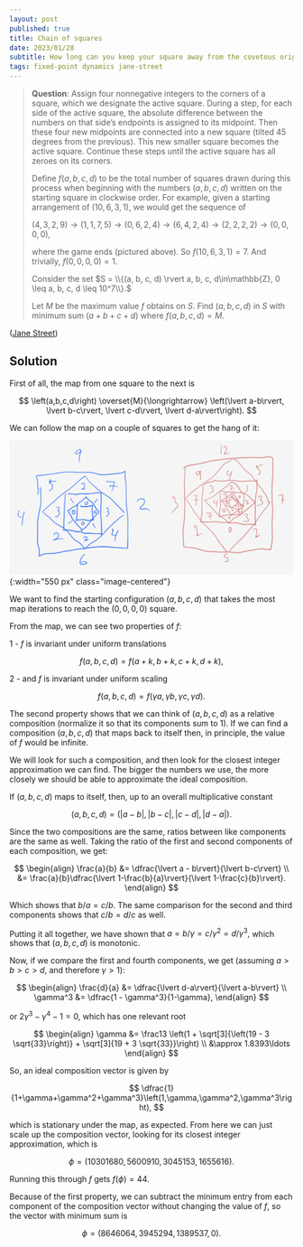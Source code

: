 ```yaml
---
layout: post
published: true
title: Chain of squares 
date: 2023/01/28
subtitle: How long can you keep your square away from the covetous origin?
tags: fixed-point dynamics jane-street
---
```


>**Question**:
>Assign four nonnegative integers to the corners of a square, which we designate the active square. During a step, for each side of the active square, the absolute difference between the numbers on that side’s endpoints is assigned to its midpoint. Then these four new midpoints are connected into a new square (tilted $45$ degrees from the previous). This new smaller square becomes the active square. Continue these steps until the active square has all zeroes on its corners.
>
>Define $f(a, b, c, d)$ to be the total number of squares drawn during this process when beginning with the numbers $(a, b, c, d)$ written on the starting square in clockwise order. For example, given a starting arrangement of $(10, 6, 3, 1),$ we would get the sequence of
>
>$(4, 3, 2, 9)\rightarrow(1, 1, 7, 5)\rightarrow(0, 6, 2, 4)\rightarrow(6, 4, 2, 4)\rightarrow(2, 2, 2, 2)\rightarrow(0, 0, 0, 0),$
>
> where the game ends (pictured above). So $f(10, 6, 3, 1) = 7.$ And trivially, $f(0, 0, 0, 0) = 1.$
>
> Consider the set $S = \\{(a, b, c, d) \rvert a, b, c, d\in\mathbb{Z}, 0 \leq a, b, c, d \leq 10^7\\}.$ 
>
> Let $M$ be the maximum value $f$ obtains on $S.$ Find $(a, b, c, d)$ in $S$ with minimum sum $(a+b+c+d)$ where $f(a, b, c, d) = M.$

<!--more-->

([Jane Street](https://www.janestreet.com/puzzles/lesses-more-index/))

## Solution

First of all, the map from one square to the next is 

$$ \left(a,b,c,d\right) \overset{M}{\longrightarrow} \left(\lvert a-b\rvert, \lvert b-c\rvert, \lvert c-d\rvert, \lvert d-a\rvert\right). $$

<!-- from this we can see two properties of the map:

1. the map is  -->

We can follow the map on a couple of squares to get the hang of it:

![drawing of squares](/img/2023-01-30-square-drawing-tight.png){:width="550 px" class="image-centered"}

We want to find the starting configuration $(a,b,c,d)$ that takes the most map iterations to reach the $\left(0,0,0,0\right)$ square. 

From the map, we can see two properties of $f$:

1 - $f$ is invariant under uniform translations

$$ f(a,b,c,d) = f(a+k,b+k,c+k,d+k),$$


2 - and $f$ is invariant under uniform scaling

$$ f(a,b,c,d) = f(\gamma a, \gamma b, \gamma c, \gamma d). $$

The second property shows that we can think of $(a,b,c,d)$ as a relative composition (normalize it so that its components sum to $1$). If we can find a composition $(a,b,c,d)$ that maps back to itself then, in principle, the value of $f$ would be infinite. 

We will look for such a composition, and then look for the closest integer approximation we can find. The bigger the numbers we use, the more closely we should be able to approximate the ideal composition.

If $(a,b,c,d)$ maps to itself, then, up to an overall multiplicative constant

$$ (a,b,c,d) = \left(\lvert a-b\rvert, \lvert b-c\rvert, \lvert c-d\rvert, \lvert d-a\rvert\right). $$

Since the two compositions are the same, ratios between like components are the same as well. Taking the ratio of the first and second components of each composition, we get:

$$
  \begin{align} 
      \frac{a}{b} &= \dfrac{\lvert a - b\rvert}{\lvert b-c\rvert} \\
    &= \frac{a}{b}\dfrac{\lvert 1-\frac{b}{a}\rvert}{\lvert 1-\frac{c}{b}\rvert}.
  \end{align}
$$

Which shows that $b/a = c/b.$ The same comparison for the second and third components shows that $c/b = d/c$ as well.

Putting it all together, we have shown that $a = b/\gamma = c/\gamma^2 = d/\gamma^3,$ which shows that $(a,b,c,d)$ is monotonic.

Now, if we compare the first and fourth components, we get (assuming $a>b>c>d,$ and therefore $\gamma > 1$):

$$
  \begin{align}
    \frac{d}{a} &= \dfrac{\lvert d-a\rvert}{\lvert a-b\rvert} \\
    \gamma^3 &= \dfrac{1 - \gamma^3}{1-\gamma},
  \end{align}
$$

or $2\gamma^3 -\gamma^4 - 1 = 0,$ which has one relevant root

$$
  \begin{align}
    \gamma &= \frac13 \left(1 + \sqrt[3]{\left(19 - 3 \sqrt{33}\right)} + \sqrt[3]{19 + 3 \sqrt{33}}\right) \\
    &\approx 1.8393\ldots
  \end{align}
$$

So, an ideal composition vector is given by 

$$ \dfrac{1}{1+\gamma+\gamma^2+\gamma^3}\left(1,\gamma,\gamma^2,\gamma^3\right), $$ 

which is stationary under the map, as expected. From here we can just scale up the composition vector, looking for its closest integer approximation, which is

$$ \phi = \left(10301680,5600910,3045153,1655616\right). $$

Running this through $f$ gets $f(\phi) = 44.$

Because of the first property, we can subtract the minimum entry from each component of the composition vector without changing the value of $f,$ so the vector with minimum sum is 

$$ \phi = \left(8646064,3945294,1389537,0\right). $$

<br>

